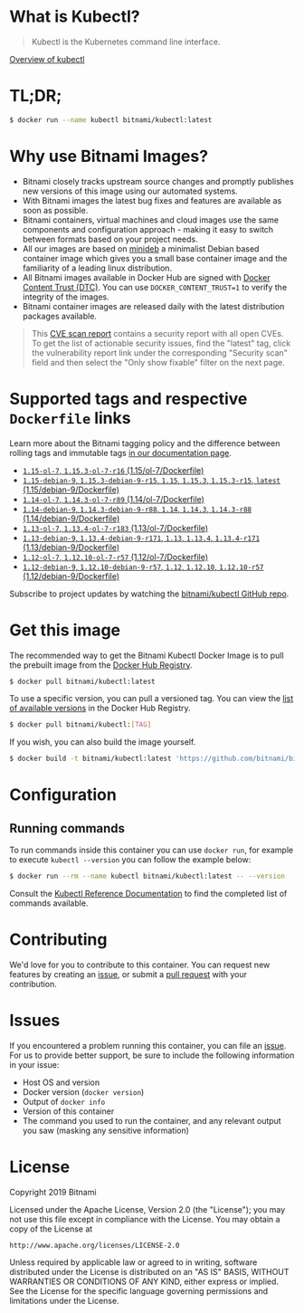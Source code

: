 
# What is Kubectl?

> Kubectl is the Kubernetes command line interface.

[Overview of kubectl](https://kubernetes.io/docs/reference/kubectl/overview/)

# TL;DR;

```bash
$ docker run --name kubectl bitnami/kubectl:latest
```

# Why use Bitnami Images?

* Bitnami closely tracks upstream source changes and promptly publishes new versions of this image using our automated systems.
* With Bitnami images the latest bug fixes and features are available as soon as possible.
* Bitnami containers, virtual machines and cloud images use the same components and configuration approach - making it easy to switch between formats based on your project needs.
* All our images are based on [minideb](https://github.com/bitnami/minideb) a minimalist Debian based container image which gives you a small base container image and the familiarity of a leading linux distribution.
* All Bitnami images available in Docker Hub are signed with [Docker Content Trust (DTC)](https://docs.docker.com/engine/security/trust/content_trust/). You can use `DOCKER_CONTENT_TRUST=1` to verify the integrity of the images.
* Bitnami container images are released daily with the latest distribution packages available.


> This [CVE scan report](https://quay.io/repository/bitnami/kubectl?tab=tags) contains a security report with all open CVEs. To get the list of actionable security issues, find the "latest" tag, click the vulnerability report link under the corresponding "Security scan" field and then select the "Only show fixable" filter on the next page.

# Supported tags and respective `Dockerfile` links

Learn more about the Bitnami tagging policy and the difference between rolling tags and immutable tags [in our documentation page](https://docs.bitnami.com/containers/how-to/understand-rolling-tags-containers/).


* [`1.15-ol-7`, `1.15.3-ol-7-r16` (1.15/ol-7/Dockerfile)](https://github.com/bitnami/bitnami-docker-kubectl/blob/1.15.3-ol-7-r16/1.15/ol-7/Dockerfile)
* [`1.15-debian-9`, `1.15.3-debian-9-r15`, `1.15`, `1.15.3`, `1.15.3-r15`, `latest` (1.15/debian-9/Dockerfile)](https://github.com/bitnami/bitnami-docker-kubectl/blob/1.15.3-debian-9-r15/1.15/debian-9/Dockerfile)
* [`1.14-ol-7`, `1.14.3-ol-7-r89` (1.14/ol-7/Dockerfile)](https://github.com/bitnami/bitnami-docker-kubectl/blob/1.14.3-ol-7-r89/1.14/ol-7/Dockerfile)
* [`1.14-debian-9`, `1.14.3-debian-9-r88`, `1.14`, `1.14.3`, `1.14.3-r88` (1.14/debian-9/Dockerfile)](https://github.com/bitnami/bitnami-docker-kubectl/blob/1.14.3-debian-9-r88/1.14/debian-9/Dockerfile)
* [`1.13-ol-7`, `1.13.4-ol-7-r183` (1.13/ol-7/Dockerfile)](https://github.com/bitnami/bitnami-docker-kubectl/blob/1.13.4-ol-7-r183/1.13/ol-7/Dockerfile)
* [`1.13-debian-9`, `1.13.4-debian-9-r171`, `1.13`, `1.13.4`, `1.13.4-r171` (1.13/debian-9/Dockerfile)](https://github.com/bitnami/bitnami-docker-kubectl/blob/1.13.4-debian-9-r171/1.13/debian-9/Dockerfile)
* [`1.12-ol-7`, `1.12.10-ol-7-r57` (1.12/ol-7/Dockerfile)](https://github.com/bitnami/bitnami-docker-kubectl/blob/1.12.10-ol-7-r57/1.12/ol-7/Dockerfile)
* [`1.12-debian-9`, `1.12.10-debian-9-r57`, `1.12`, `1.12.10`, `1.12.10-r57` (1.12/debian-9/Dockerfile)](https://github.com/bitnami/bitnami-docker-kubectl/blob/1.12.10-debian-9-r57/1.12/debian-9/Dockerfile)

Subscribe to project updates by watching the [bitnami/kubectl GitHub repo](https://github.com/bitnami/bitnami-docker-kubectl).

# Get this image

The recommended way to get the Bitnami Kubectl Docker Image is to pull the prebuilt image from the [Docker Hub Registry](https://hub.docker.com/r/bitnami/kubectl).

```bash
$ docker pull bitnami/kubectl:latest
```

To use a specific version, you can pull a versioned tag. You can view the [list of available versions](https://hub.docker.com/r/bitnami/kubectl/tags/) in the Docker Hub Registry.

```bash
$ docker pull bitnami/kubectl:[TAG]
```

If you wish, you can also build the image yourself.

```bash
$ docker build -t bitnami/kubectl:latest 'https://github.com/bitnami/bitnami-docker-kubectl.git#master:1.15/debian-9'
```

# Configuration

## Running commands

To run commands inside this container you can use `docker run`, for example to execute `kubectl --version` you can follow the example below:

```bash
$ docker run --rm --name kubectl bitnami/kubectl:latest -- --version
```

Consult the [Kubectl Reference Documentation](https://kubernetes.io/docs/reference/generated/kubectl/kubectl-commands) to find the completed list of commands available.

# Contributing

We'd love for you to contribute to this container. You can request new features by creating an [issue](https://github.com/bitnami/bitnami-docker-kubectl/issues), or submit a [pull request](https://github.com/bitnami/bitnami-docker-kubectl/pulls) with your contribution.

# Issues

If you encountered a problem running this container, you can file an [issue](https://github.com/bitnami/bitnami-docker-kubectl/issues). For us to provide better support, be sure to include the following information in your issue:

- Host OS and version
- Docker version (`docker version`)
- Output of `docker info`
- Version of this container
- The command you used to run the container, and any relevant output you saw (masking any sensitive information)

# License

Copyright 2019 Bitnami

Licensed under the Apache License, Version 2.0 (the "License");
you may not use this file except in compliance with the License.
You may obtain a copy of the License at

    http://www.apache.org/licenses/LICENSE-2.0

Unless required by applicable law or agreed to in writing, software
distributed under the License is distributed on an "AS IS" BASIS,
WITHOUT WARRANTIES OR CONDITIONS OF ANY KIND, either express or implied.
See the License for the specific language governing permissions and
limitations under the License.
